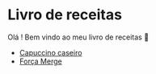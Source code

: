 # Livro de receitas

Olá ! Bem vindo ao meu livro de receitas :wave:

* [Capuccino caseiro](https://github.com/kaleopiasse/livro-receitas/blob/master/receitas/capuccino.md)
* [Força Merge]()
